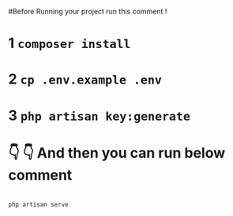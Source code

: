 #Before Running your project run this comment !
<br>
# 1 ` composer install `

# 2 ` cp .env.example .env `

# 3 ` php artisan key:generate `

# :point_down:  :point_down:  And then you can run below comment 

<br> ` php artisan serve `
